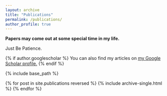 ```yaml
---
layout: archive
title: "Publications"
permalink: /publications/
author_profile: true
---
```


**Papers may come out at some special time in my life.**

Just Be Patience. 


{% if author.googlescholar %}
  You can also find my articles on <u><a href="{{author.googlescholar}}">my Google Scholar profile</a>.</u>
{% endif %}

{% include base_path %}

[^_^]:
{% for post in site.publications reversed %}
  {% include archive-single.html %}
{% endfor %}

